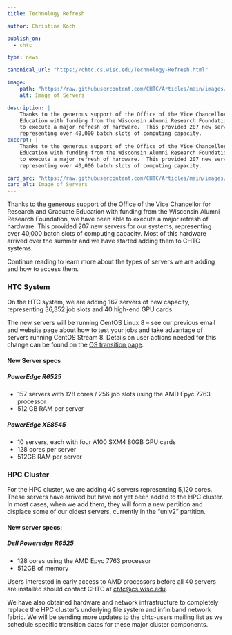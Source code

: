 ```yaml
---
title: Technology Refresh

author: Christina Koch

publish_on:
  - chtc

type: news

canonical_url: "https://chtc.cs.wisc.edu/Technology-Refresh.html"

image:
    path: "https://raw.githubusercontent.com/CHTC/Articles/main/images/PATh_Facility_Preview.jpeg"
    alt: Image of Servers

description: |
    Thanks to the generous support of the Office of the Vice Chancellor for Research and Graduate 
    Education with funding from the Wisconsin Alumni Research Foundation, we have been able 
    to execute a major refresh of hardware.  This provided 207 new servers for our systems, 
    representing over 40,000 batch slots of computing capacity.
excerpt: |
    Thanks to the generous support of the Office of the Vice Chancellor for Research and Graduate
    Education with funding from the Wisconsin Alumni Research Foundation, we have been able
    to execute a major refresh of hardware.  This provided 207 new servers for our systems,
    representing over 40,000 batch slots of computing capacity.

card_src: "https://raw.githubusercontent.com/CHTC/Articles/main/images/PATh_Facility_Preview.jpeg"
card_alt: Image of Servers
---
```


Thanks to the generous support of the Office of the Vice Chancellor for Research and Graduate Education with funding from the Wisconsin Alumni Research Foundation, we have been able to execute a major refresh of hardware.  This provided 207 new servers for our systems, representing over 40,000 batch slots of computing capacity. Most of this hardware arrived over the summer and we have started adding them to CHTC systems.

Continue reading to learn more about the types of servers we are adding and how to access them.

### HTC System

On the HTC system, we are adding 167 servers of new capacity, representing 36,352 job slots and 40 high-end GPU cards.

The new servers will be running CentOS Linux 8 – see our previous email and website page about how to test your jobs and
take advantage of servers running CentOS Stream 8. Details on user actions needed for this change can be found on the
[OS transition page](/uw-research-computing/os-transition-htc.html).

#### New Server specs

##### PowerEdge ​R6525

- 157 servers with 128 cores / 256 job slots using the AMD Epyc 7763 processor
- 512 GB RAM per server

##### PowerEdge XE8545

- 10 servers, each with four A100 SXM4 80GB GPU cards
- 128 cores per server
- 512GB RAM per server

### HPC Cluster

For the HPC cluster, we are adding 40 servers representing 5,120 cores. These servers have arrived but have not yet been added to the HPC cluster. In most cases, when we add them, they will form a new partition and displace some of our oldest servers, currently in the “univ2” partition.

#### New server specs:

##### Dell Poweredge R6525

- 128 cores using the AMD Epyc 7763 processor
- 512GB of memory

Users interested in early access to AMD processors before all 40 servers are installed should contact CHTC at [chtc@cs.wisc.edu](chtc@cs.wisc.edu).

We have also obtained hardware and network infrastructure to completely replace the HPC cluster’s underlying file system and infiniband network fabric. We will be sending more updates to the chtc-users mailing list as we schedule specific transition dates for these major cluster components. 
